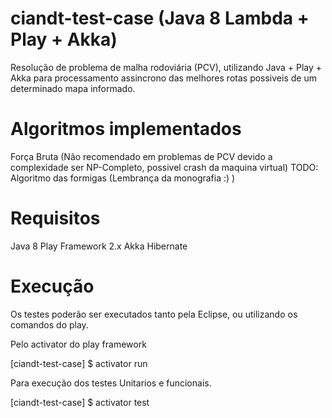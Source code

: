 # ciandt-test-case (Java 8 Lambda + Play + Akka)

Resolução de problema de malha rodoviária (PCV), utilizando Java + Play + Akka para processamento assincrono das melhores rotas possiveis de um determinado mapa informado.

# Algoritmos implementados

Força Bruta (Não recomendado em problemas de PCV devido a complexidade ser NP-Completo, possivel crash da maquina virtual)
TODO: Algoritmo das formigas (Lembrança da monografia :) )

# Requisitos 

Java 8
Play Framework 2.x
Akka
Hibernate

# Execução

Os testes poderão ser executados tanto pela Eclipse, ou utilizando os comandos do play.


Pelo activator do play framework

[ciandt-test-case] $ activator run

Para execução dos testes Unitarios e funcionais.
 
[ciandt-test-case] $ activator test




